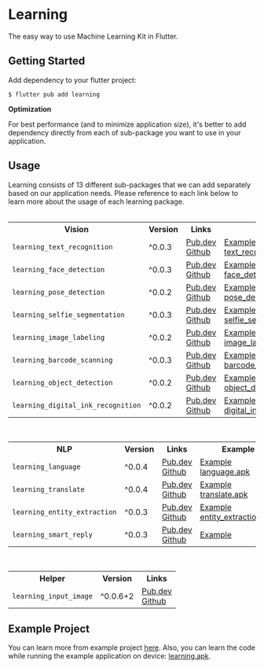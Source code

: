 # Learning

The easy way to use Machine Learning Kit in Flutter.

## Getting Started

Add dependency to your flutter project:

```
$ flutter pub add learning
```

**Optimization**

For best performance (and to minimize application size), it's better to add dependency directly from each of sub-package you want to use in your application. 

## Usage

Learning consists of 13 different sub-packages that we can add separately based on our application needs. Please reference to each link below to learn more about the usage of each learning package.
<br><br>
<table width="100%">
  <tr>
    <th>Vision</th>
    <th>Version</th>
    <th>Links</td>
    <th>Example</th>
  </tr>
  <tr>
    <td><code>learning_text_recognition</code></td>
    <td>^0.0.3</td>
    <td>
      <a href="https://pub.dev/packages/learning_text_recognition">Pub.dev</a><br>
      <a href="https://github.com/salkuadrat/learning/tree/master/packages/learning_text_recognition">Github</a>
    </td>
    <td>
      <a href="https://github.com/salkuadrat/learning/tree/master/packages/learning_text_recognition/example">Example</a><br>
      <a href="https://github.com/salkuadrat/learning_apk/raw/master/text_recognition.apk">text_recognition.apk</a>
    </td>
  </tr>
  <tr>
    <td><code>learning_face_detection</code></td>
    <td>^0.0.3</td>
    <td>
      <a href="https://pub.dev/packages/learning_face_detection">Pub.dev</a><br>
      <a href="https://github.com/salkuadrat/learning/tree/master/packages/learning_face_detection">Github</a>
    </td>
    <td>
      <a href="https://github.com/salkuadrat/learning/tree/master/packages/learning_face_detection/example">Example</a><br>
      <a href="https://github.com/salkuadrat/learning_apk/raw/master/face_detection.apk">face_detection.apk</a>
    </td>
  </tr>
  <tr>
    <td><code>learning_pose_detection</code></td>
    <td>^0.0.2</td>
    <td>
      <a href="https://pub.dev/packages/learning_pose_detection">Pub.dev</a><br>
      <a href="https://github.com/salkuadrat/learning/tree/master/packages/learning_pose_detection">Github</a>
    </td>
    <td>
      <a href="https://github.com/salkuadrat/learning/tree/master/packages/learning_pose_detection/example">Example</a><br>
      <a href="https://github.com/salkuadrat/learning_apk/raw/master/pose_detection.apk">pose_detection.apk</a>
    </td>
  </tr>
  <tr>
    <td><code>learning_selfie_segmentation</code></td>
    <td>^0.0.3</td>
    <td>
      <a href="https://pub.dev/packages/learning_selfie_segmentation">Pub.dev</a><br>
      <a href="https://github.com/salkuadrat/learning/tree/master/packages/learning_selfie_segmentation">Github</a>
    </td>
    <td>
      <a href="https://github.com/salkuadrat/learning/tree/master/packages/learning_selfie_segmentation/example">Example</a><br>
      <a href="https://github.com/salkuadrat/learning_apk/raw/master/selfie_segmentation.apk">selfie_segmentation.apk</a>
    </td>
  </tr>
  <tr>
    <td><code>learning_image_labeling</code></td>
    <td>^0.0.2</td>
    <td>
      <a href="https://pub.dev/packages/learning_image_labeling">Pub.dev</a><br>
      <a href="https://github.com/salkuadrat/learning/tree/master/packages/learning_image_labeling">Github</a>
    </td>
    <td>
      <a href="https://github.com/salkuadrat/learning/tree/master/packages/learning_image_labeling/example">Example</a><br>
      <a href="https://github.com/salkuadrat/learning_apk/raw/master/image_labeling.apk">image_labeling.apk</a>
    </td>
  </tr>
  <tr>
    <td><code>learning_barcode_scanning</code></td>
    <td>^0.0.3</td>
    <td>
      <a href="https://pub.dev/packages/learning_barcode_scanning">Pub.dev</a><br>
      <a href="https://github.com/salkuadrat/learning/tree/master/packages/learning_barcode_scanning">Github</a>
    </td>
    <td>
      <a href="https://github.com/salkuadrat/learning/tree/master/packages/learning_barcode_scanning/example">Example</a><br>
      <a href="https://github.com/salkuadrat/learning_apk/raw/master/barcode_scanning.apk">barcode_scanning.apk</a>
    </td>
  </tr>
  <tr>
    <td><code>learning_object_detection</code></td>
    <td>^0.0.2</td>
    <td>
      <a href="https://pub.dev/packages/learning_object_detection">Pub.dev</a><br>
      <a href="https://github.com/salkuadrat/learning/tree/master/packages/learning_object_detection">Github</a>
    </td>
    <td>
      <a href="https://github.com/salkuadrat/learning/tree/master/packages/learning_object_detection/example">Example</a><br>
      <a href="https://github.com/salkuadrat/learning_apk/raw/master/object_detection.apk">object_detection.apk</a>
    </td>
  </tr>
  <tr>
    <td><code>learning_digital_ink_recognition</code></td>
    <td>^0.0.2</td>
    <td>
      <a href="https://pub.dev/packages/learning_digital_ink_recognition">Pub.dev</a><br>
      <a href="https://github.com/salkuadrat/learning/tree/master/packages/learning_digital_ink_recognition">Github</a>
    </td>
    <td>
      <a href="https://github.com/salkuadrat/learning/tree/master/packages/learning_digital_ink_recognition/example">Example</a><br>
      <a href="https://github.com/salkuadrat/learning_apk/raw/master/digital_ink_recognition.apk">digital_ink_recognition.apk</a>
    </td>
  </tr>
</table>
<br>
<table width="100%">
  <tr>
    <th>NLP</th>
    <th>Version</th>
    <th>Links</th>
    <th>Example</th>
  </tr>
  <tr>
    <td><code>learning_language</code></td>
    <td>^0.0.4</td>
    <td>
      <a href="https://pub.dev/packages/learning_language">Pub.dev</a><br>
      <a href="https://github.com/salkuadrat/learning/tree/master/packages/learning_language">Github</a>
    </td>
    <td>
      <a href="https://github.com/salkuadrat/learning/tree/master/packages/learning_language/example">Example</a><br>
      <a href="https://github.com/salkuadrat/learning_apk/raw/master/language.apk">language.apk</a>
    </td>
  </tr>
  <tr>
    <td><code>learning_translate</code></td>
    <td>^0.0.4</td>
    <td>
      <a href="https://pub.dev/packages/learning_translate">Pub.dev</a><br>
      <a href="https://github.com/salkuadrat/learning/tree/master/packages/learning_translate">Github</a>
    </td>
    <td>
      <a href="https://github.com/salkuadrat/learning/tree/master/packages/learning_translate/example">Example</a><br>
      <a href="https://github.com/salkuadrat/learning_apk/raw/master/translate.apk">translate.apk</a>
    </td>
  </tr>
  <tr>
    <td><code>learning_entity_extraction</code></td>
    <td>^0.0.3</td>
    <td>
      <a href="https://pub.dev/packages/learning_entity_extraction">Pub.dev</a><br>
      <a href="https://github.com/salkuadrat/learning/tree/master/packages/learning_entity_extraction">Github</a>
    </td>
    <td>
      <a href="https://github.com/salkuadrat/learning/tree/master/packages/learning_entity_extraction/example">Example</a><br>
      <a href="https://github.com/salkuadrat/learning_apk/raw/master/entity_extraction.apk">entity_extraction.apk</a>
    </td>
  </tr>
  <tr>
    <td><code>learning_smart_reply</code></td>
    <td>^0.0.3</td>
    <td>
      <a href="https://pub.dev/packages/learning_smart_reply">Pub.dev</a><br>
      <a href="https://github.com/salkuadrat/learning/tree/master/packages/learning_smart_reply">Github</a>
    </td>
    <td>
      <a href="https://github.com/salkuadrat/learning/tree/master/packages/learning_smart_reply/example">Example</a>
    </td>
  </tr>
</table>
<br>
<table width="100%">
  <tr>
    <th>Helper</th>
    <th>Version</th>
    <th>Links</td>
  </tr>
  <tr>
    <td><code>learning_input_image</code></td>
    <td>^0.0.6+2</td>
    <td>
      <a href="https://pub.dev/packages/learning_input_image">Pub.dev</a><br>
      <a href="https://github.com/salkuadrat/learning/tree/master/packages/learning_input_image">Github</a>
    </td>
  </tr>
</table>

## Example Project

You can learn more from example project [here](example). Also, you can learn the code while running the example application on device: [learning.apk](https://drive.google.com/file/d/1xn5yYZ2NIGt2VYszCeTAgqTfeMySQsc9/view?usp=sharing).
